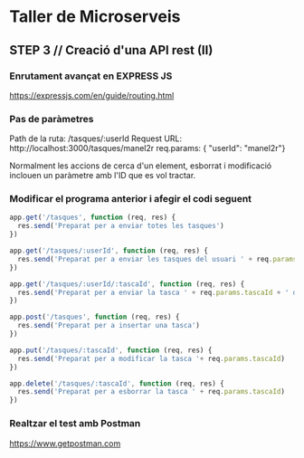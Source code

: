 # Taller de Microserveis
## STEP 3 // Creació d'una API rest (II)

### Enrutament avançat en EXPRESS JS
https://expressjs.com/en/guide/routing.html

### Pas de paràmetres

Path de la ruta: /tasques/:userId
Request URL: http://localhost:3000/tasques/manel2r
req.params: { "userId": "manel2r"}

Normalment les accions de cerca d'un element, esborrat i modificació inclouen un paràmetre amb l'ID que es vol tractar.

### Modificar el programa anterior i afegir el codi seguent

```JavaScript
app.get('/tasques', function (req, res) {
  res.send('Preparat per a enviar totes les tasques')
})
```

```JavaScript
app.get('/tasques/:userId', function (req, res) {
  res.send('Preparat per a enviar les tasques del usuari ' + req.params.userId)
})
```
```JavaScript
app.get('/tasques/:userId/:tascaId', function (req, res) {
  res.send('Preparat per a enviar la tasca ' + req.params.tascaId + ' del usuari ' + req.params.userId)
})
```

```JavaScript
app.post('/tasques', function (req, res) {
  res.send('Preparat per a insertar una tasca')
})
```
```JavaScript
app.put('/tasques/:tascaId', function (req, res) {
  res.send('Preparat per a modificar la tasca '+ req.params.tascaId)
})
```
```JavaScript
app.delete('/tasques/:tascaId', function (req, res) {
  res.send('Preparat per a esborrar la tasca ' + req.params.tascaId)
})
```

### Realtzar el test amb Postman
https://www.getpostman.com
